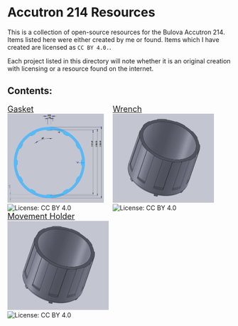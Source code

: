 # Accutron 214 Resources
This is a collection of open-source resources for the Bulova Accutron 214. Items listed here were either created by me or found. Items which I have created are licensed as `CC BY 4.0.`.

Each project listed in this directory will note whether it is an original creation with licensing or a resource found on the internet.

## Contents:
<div style="width: 237px; float: left;">
    <a href="Accutron%20214%20Gasket/" style="font-size:18px;">
        Gasket
    </a><br/>
    <img src="Accutron%20214%20Gasket/images/accutron_214_stephen_arsenault_gasket_drawing2.png" height="200px" alt="Accutron 214 Gasket">
    <img src="https://img.shields.io/badge/License-CC%20BY%204.0-lightgrey.svg" alt="License: CC BY 4.0" height="15px">
</div>
<div style="width: 250px; float: left;">
    <a href="Accutron%20214%20Wrench/" style="font-size:18px;">
        Wrench
    </a><br/>
    <img src="Accutron%20214%20Wrench/images/Accutron_214_Stephen_Arsenault_Wrench1.png" height="200px" alt="Accutron 214 Wrench">
    <img src="https://img.shields.io/badge/License-CC%20BY%204.0-lightgrey.svg" alt="License: CC BY 4.0" height="15px">
</div>
<div style="width: 250px; float: left;">
    <a href="Accutron%20214%20Movement%20Holder" style="font-size:18px;">
        Movement Holder
    </a><br/>
    <img src="Accutron%20214%20Wrench/images/Accutron_214_Stephen_Arsenault_Wrench1.png" height="200px" alt="Accutron 214 Movement Holder">
    <img src="https://img.shields.io/badge/License-CC%20BY%204.0-lightgrey.svg" alt="License: CC BY 4.0" height="15px">
</div>
